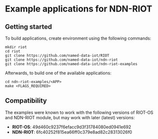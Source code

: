 Example applications for NDN-RIOT
=================================

## Getting started

To build applications, create environment using the following commands:

    mkdir riot
    cd riot
    git clone https://github.com/named-data-iot/RIOT
    git clone https://github.com/named-data-iot/ndn-riot
    git clone https://github.com/named-data-iot/ndn-riot-examples

Afterwards, to build one of the available applications:

    cd ndn-riot-examples/<APP>
    make <FLAGS_REQUIRED>

## Compatibility

The examples were known to work with the following versions of RIOT-OS and NDN-RIOT module,
but may work with later (latest) versions:

- **RIOT-OS**: 49d460c9237f6efacc9d3f31784080ed0941e692
- **NDN-RIOT**: 6fc40252f815ea66ff0c379e8ad82c28313026f0
